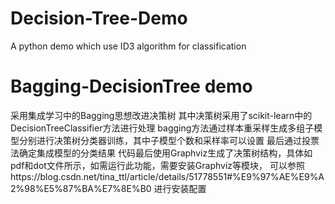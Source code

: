 # Decision-Tree-Demo
A python demo which use ID3 algorithm for classification
# Bagging-DecisionTree demo
采用集成学习中的Bagging思想改进决策树
其中决策树采用了scikit-learn中的DecisionTreeClassifier方法进行处理
bagging方法通过样本重采样生成多组子模型分别进行决策树分类器训练，其中子模型个数和采样率可以设置
最后通过投票法确定集成模型的分类结果
代码最后使用Graphviz生成了决策树结构，具体如pdf和dot文件所示，如需运行此功能，需要安装Graphviz等模块，
可以参照https://blog.csdn.net/tina_ttl/article/details/51778551#%E9%97%AE%E9%A2%98%E5%87%BA%E7%8E%B0 进行安装配置
#
